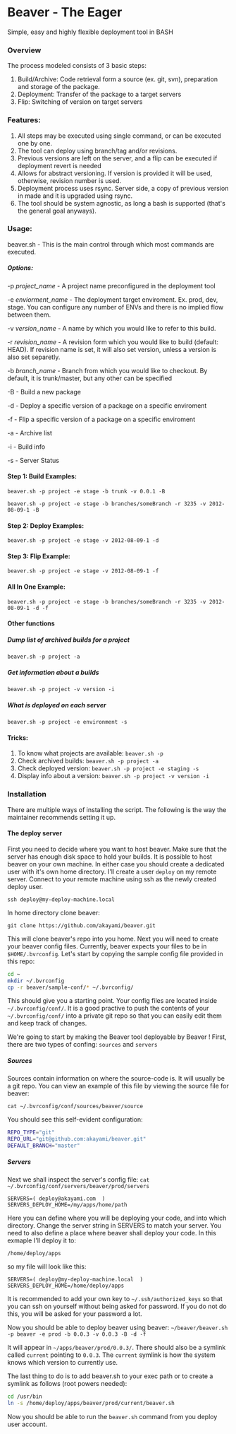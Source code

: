 Beaver - The Eager
======

Simple, easy and highly flexible deployment tool in BASH


### Overview

The process modeled consists of 3 basic steps:

1. Build/Archive: Code retrieval form a source (ex. git, svn), preparation and storage of the package.
2. Deployment: Transfer of the package to a target servers
3. Flip: Switching of version on target servers

### Features:

1. All steps may be executed using single command, or can be executed one by one.
2. The tool can deploy using branch/tag and/or revisions.
3. Previous versions are left on the server, and a flip can be executed if deployment revert is needed
4. Allows for abstract versioning. If version is provided it will be used, otherwise, revision number is used.
5. Deployment process uses rsync. Server side, a copy of previous version in made and it is upgraded using rsync.
6. The tool should be system agnostic, as long a bash is supported (that's the general goal anyways).

### Usage:

beaver.sh - This is the main control through which most commands are executed.

##### Options:

-p *project_name* - A project name preconfigured in the deployment tool

-e *enviorment_name* - The deployment target enviroment. Ex. prod, dev, stage. You can configure any number of ENVs and there is no implied flow between them.

-v *version_name* - A name by which you would like to refer to this build.

-r *revision_name* - A revision form which you would like to build (default: HEAD). If revision name is set, it will also set version, unless a version is also set separetly.

-b *branch_name* - Branch from which you would like to checkout. By default, it is trunk/master, but any other can be specified

-B - Build a new package

-d - Deploy a specific version of a package on a specific enviroment

-f - Flip a specific version of a package on a specific enviroment

-a - Archive list

-i - Build info

-s - Server Status


#### Step 1: Build Examples:
`beaver.sh -p project -e stage -b trunk -v 0.0.1 -B`

`beaver.sh -p project -e stage -b branches/someBranch -r 3235 -v 2012-08-09-1 -B`

#### Step 2: Deploy Examples:
`beaver.sh -p project -e stage -v 2012-08-09-1 -d`

#### Step 3: Flip Example:
`beaver.sh -p project -e stage -v 2012-08-09-1 -f`

#### All In One Example:
`beaver.sh -p project -e stage -b branches/someBranch -r 3235 -v 2012-08-09-1 -d -f`

#### Other functions
##### Dump list of archived builds for a project
`beaver.sh -p project -a`
##### Get information about a builds
`beaver.sh -p project -v version -i`
##### What is deployed on each server
`beaver.sh -p project -e environment -s`

#### Tricks:
1. To know what projects are available: `beaver.sh -p`  
2. Check archived builds: `beaver.sh -p project -a`
3. Check deployed version: `beaver.sh -p project -e staging -s`
4. Display info about a version: `beaver.sh -p project -v version -i`

### Installation

There are multiple ways of installing the script. The following is the way the maintainer recommends setting it up. 

#### The deploy server
First you need to decide where you want to host beaver. Make sure that the server has enough disk space to hold your builds. It is possible to host beaver on your own machine.
In either case you should create a dedicated user with it's own home directory. I'll create a user `deploy` on my remote server. Connect to your remote machine using ssh as the newly created deploy user. 

`ssh deploy@my-deploy-machine.local`

In home directory clone beaver:

`git clone https://github.com/akayami/beaver.git`

This will clone beaver's repo into you home.
Next you will need to create your beaver config files. Currently, beaver expects your files to be in `$HOME/.bvrconfig`. Let's start by copying the sample config file provided in this repo:

```bash
cd ~
mkdir ~/.bvrconfig
cp -r beaver/sample-conf/* ~/.bvrconfig/
```
This should give you a starting point. 
Your config files are located inside `~/.bvrconfig/conf/`. It is a good practive to push the contents of your `~/.bvrconfig/conf/` into a  private git repo so that you can easily edit them and keep track of changes. 

We're going to start by making the Beaver tool deployable by Beaver !
First, there are two types of confing: 
`sources` and `servers`

##### Sources
Sources contain information on where the source-code is. It will usually be a git repo. You can view an example of this file by viewing the source file for beaver:

`cat ~/.bvrconfig/conf/sources/beaver/source`

You should see this self-evident configuration:

```bash
REPO_TYPE="git"
REPO_URL="git@github.com:akayami/beaver.git"
DEFAULT_BRANCH="master"
```

##### Servers
Next we shall inspect the server's config file:
`cat ~/.bvrconfig/conf/servers/beaver/prod/servers`

```
SERVERS=( deploy@akayami.com  )
SERVERS_DEPLOY_HOME=/my/apps/home/path
```

Here you can define where you will be deploying your code, and into which directory. 
Change the server string in SERVERS to match your server.
You need to also define a place where beaver shall deploy your code. In this exmaple I'll deploy it to: 

```
/home/deploy/apps
```

so my file will look like this:
```
SERVERS=( deploy@my-deploy-machine.local  )
SERVERS_DEPLOY_HOME=/home/deploy/apps
```
It is recommended to add your own key to `~/.ssh/authorized_keys` so that you can ssh on yourself without being asked for password. If you do not do this, you will be asked for your password a lot.

Now you should be able to deploy beaver using beaver:
`~/beaver/beaver.sh -p beaver -e prod -b 0.0.3 -v 0.0.3 -B -d -f`

It will appear in `~/apps/beaver/prod/0.0.3/`. There should also be a symlink called `current` pointing to `0.0.3`. The `current` symlink is how the system knows which version to currently use. 

The last thing to do is to add beaver.sh to your exec path or to create a symlink as follows (root powers needed):
```bash
cd /usr/bin
ln -s /home/deploy/apps/beaver/prod/current/beaver.sh
```

Now you should be able to run the `beaver.sh` command from you deploy user account.
